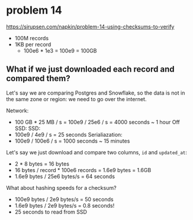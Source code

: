 # problem 14

https://sirupsen.com/napkin/problem-14-using-checksums-to-verify

* 100M records
* 1KB per record
    * 100e6 * 1e3 = 100e9 = 100GB

## What if we just downloaded each record and compared them?

Let's say we are comparing Postgres and Snowflake,
so the data is not in the same zone or region: we need to go 
over the internet. 

Network:
* 100 GB * 25 MB / s = 100e9 / 25e6 / s = 4000 seconds ~ 1 hour
Off SSD:
SSD:
* 100e9 / 4e9 / s = 25 seconds
Serialiazation:
* 100e9 / 100e6 / s = 1000 seconds ~ 15 minutes

Let's say we just download and compare two columns, 
`id` and `updated_at`:
* 2 * 8 bytes = 16 bytes
* 16 bytes / record * 100e6 records = 1.6e9 bytes = 1.6GB
* 1.6e9 bytes / 25e6 bytes/s = 64 seconds


What about hashing speeds for a checksum?
* 100e9 bytes / 2e9 bytes/s = 50 seconds
* 1.6e9 bytes / 2e9 bytes/s = 0.8 seconds!
* 25 seconds to read from SSD




